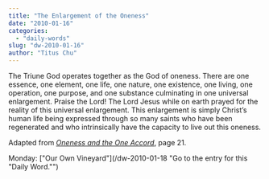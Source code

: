```yaml
---
title: "The Enlargement of the Oneness"
date: "2010-01-16"
categories: 
  - "daily-words"
slug: "dw-2010-01-16"
author: "Titus Chu"
---
```


The Triune God operates together as the God of oneness. There are one essence, one element, one life, one nature, one existence, one living, one operation, one purpose, and one substance culminating in one universal enlargement. Praise the Lord! The Lord Jesus while on earth prayed for the reality of this universal enlargement. This enlargement is simply Christ’s human life being expressed through so many saints who have been regenerated and who intrinsically have the capacity to live out this oneness.

Adapted from [_Oneness and the One Accord_](/book-oneness/ "Go to the entry for this book."), page 21.

Monday: ["Our Own Vineyard"](/dw-2010-01-18 "Go to the entry for this "Daily Word."")
